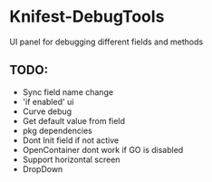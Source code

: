 # Knifest-DebugTools
UI panel for debugging different fields and methods

## TODO:

* Sync field name change
* 'if enabled' ui
* Curve debug
* Get default value from field
* pkg dependencies
* Dont Init field if not active
* OpenContainer dont work if GO is disabled
* Support horizontal screen
* DropDown